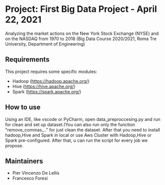# Project: First Big Data Project - April 22, 2021

Analyzing the market actions on the New York Stock Exchange (NYSE) and on the NASDAQ from 1970 to 2018 (Big Data Course 2020/2021, Roma Tre University, Department of Engineering)


Requirements
------------

This project requires some specific modules:

 * Hadoop (https://hadoop.apache.org/)
 * Hive (https://hive.apache.org/)
 * Spark (https://spark.apache.org/)

How to use
------------

Using an IDE, like vscode or PyCharm, open data_preproccesing.py and run for clean and set up dataset.(You can also run only the function "remove_commas_.." for just clean the dataset.
After that you need to install hadoop,Hive and Spark in local or use Aws Cluster with Hadoop,Hive or Spark pre-configured. 
After that, u can run the script for every job we propose.



Maintainers
------------

- Pier Vincenzo De Lellis
- Francesco Foresi
